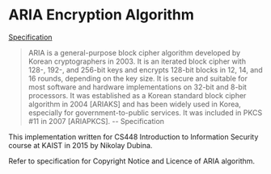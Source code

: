 # ARIA Encryption Algorithm

[Specification](https://tools.ietf.org/html/rfc5794)

> ARIA is a general-purpose block cipher algorithm developed by Korean cryptographers in 2003. It is an iterated block cipher with 128-, 192-, and 256-bit keys and encrypts 128-bit blocks in 12, 14, and 16 rounds, depending on the key size. It is secure and suitable for most software and hardware implementations on 32-bit and 8-bit processors. It was established as a Korean standard block cipher algorithm in 2004 [ARIAKS] and has been widely used in Korea, especially for government-to-public services. It was included in PKCS #11 in 2007 [ARIAPKCS]. -- Specification

This implementation written for CS448 Introduction to Information Security course at KAIST in 2015 by Nikolay Dubina.

Refer to specification for Copyright Notice and Licence of ARIA algorithm.
